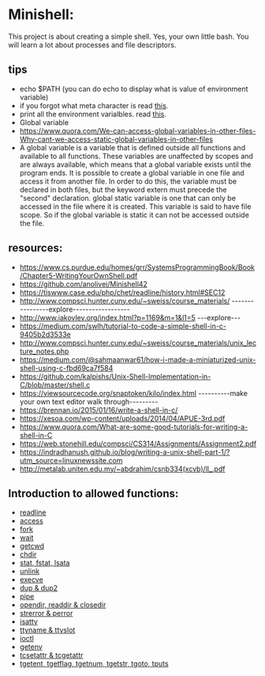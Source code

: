 # Minishell:
This project is about creating a simple shell. Yes, your own little bash. You will learn a lot about processes and file descriptors.
## tips
- echo $PATH (you can do echo to display what is value of environment variable)
- if you forgot what meta character is read [this](https://en.wikipedia.org/wiki/Metacharacter).
- print all the environment varialbles. read [this](https://stackoverflow.com/questions/2085302/printing-all-environment-variables-in-c-c).
- Global variable 
- https://www.quora.com/We-can-access-global-variables-in-other-files-Why-cant-we-access-static-global-variables-in-other-files
- A global variable is a variable that is defined outside all functions and available to all functions. These variables are unaffected by scopes and are always available, which means that a global variable exists until the program ends. It is possible to create a global variable in one file and access it from another file. In order to do this, the variable must be declared in both files, but the keyword extern must precede the "second" declaration. global static variable is one that can only be accessed in the file where it is created. This variable is said to have file scope. So if the global variable is static it can not be accessed outside the file.
## resources:
- https://www.cs.purdue.edu/homes/grr/SystemsProgrammingBook/Book/Chapter5-WritingYourOwnShell.pdf
- https://github.com/anolivei/Minishell42
- https://tiswww.case.edu/php/chet/readline/history.html#SEC12
- http://www.compsci.hunter.cuny.edu/~sweiss/course_materials/ ----------------explore------------------
- http://www.iakovlev.org/index.html?p=1169&m=1&l1=5 ---explore---
- https://medium.com/swlh/tutorial-to-code-a-simple-shell-in-c-9405b2d3533e
- http://www.compsci.hunter.cuny.edu/~sweiss/course_materials/unix_lecture_notes.php
- https://medium.com/@sahmaanwar61/how-i-made-a-miniaturized-unix-shell-using-c-fbd69ca7f584
- https://github.com/kalpishs/Unix-Shell-Implementation-in-C/blob/master/shell.c
- https://viewsourcecode.org/snaptoken/kilo/index.html ----------make your own text editor walk through---------
- https://brennan.io/2015/01/16/write-a-shell-in-c/
- https://xesoa.com/wp-content/uploads/2014/04/APUE-3rd.pdf
- https://www.quora.com/What-are-some-good-tutorials-for-writing-a-shell-in-C
- https://web.stonehill.edu/compsci/CS314/Assignments/Assignment2.pdf
- https://indradhanush.github.io/blog/writing-a-unix-shell-part-1/?utm_source=linuxnewssite.com
- http://metalab.uniten.edu.my/~abdrahim/csnb334(xcvb)/ll_.pdf
## Introduction to allowed functions:
- [readline](docs/readline.MD)
- [access](docs/access.MD)
- [fork](docs/fork.MD)
- [wait](docs/wait.MD)
- [getcwd](docs/getcwd.MD)
- [chdir](docs/chdir.MD)
- [stat, fstat, lsata](docs/stat.MD)
- [unlink](docs/unlink.MD)
- [execve](docs/execve.MD)
- [dup & dup2](docs/dup.MD)
- [pipe](docs/pipe.MD)
- [opendir, readdir & closedir](docs/opendir.MD)
- [strerror & perror](docs/errors.MD)
- [isatty](docs/isatty.MD)
- [ttyname & ttyslot](docs/tty.MD)
- [ioctl](docs/ioctl.MD)
- [getenv](docs/getenv.MD)
- [tcsetattr & tcgetattr](docs/tcattr.MD)
- [tgetent, tgetflag, tgetnum, tgetstr, tgoto, tputs](docs/tget.MD)
